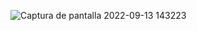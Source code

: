 ![Captura de pantalla 2022-09-13 143223](https://user-images.githubusercontent.com/112523772/189993240-7f55fb8b-a119-4040-ad7b-69c057406553.png)
